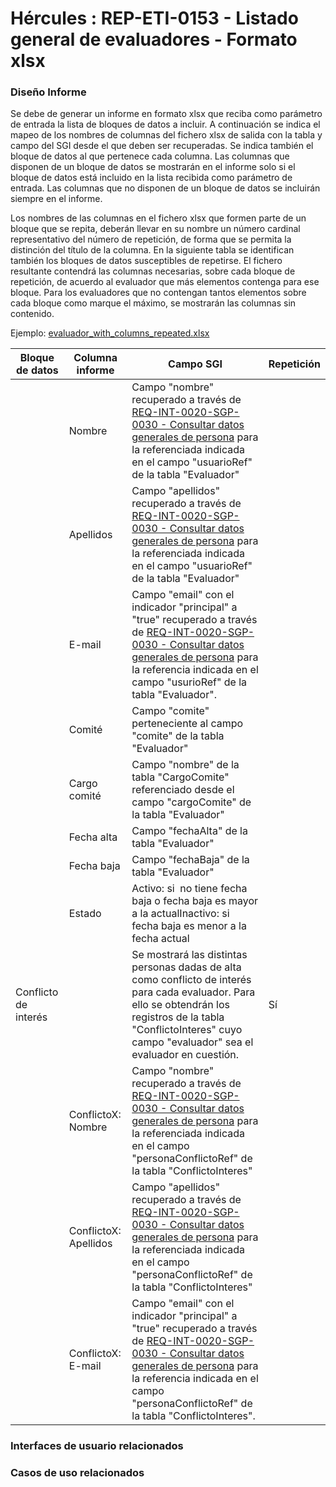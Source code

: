 # Hércules : REP\-ETI\-0153 \- Listado general de evaluadores \- Formato xlsx







### Diseño Informe

Se debe de generar un informe en formato xlsx que reciba como parámetro de entrada la lista de bloques de datos a incluir. A continuación se indica el mapeo de los nombres de columnas del fichero xlsx de salida con la tabla y campo del SGI desde el que deben ser recuperadas. Se indica también el bloque de datos al que pertenece cada columna. Las columnas que disponen de un bloque de datos se mostrarán en el informe solo si el bloque de datos está incluido en la lista recibida como parámetro de entrada. Las columnas que no disponen de un bloque de datos se incluirán siempre en el informe.

Los nombres de las columnas en el fichero xlsx que formen parte de un bloque que se repita, deberán llevar en su nombre un número cardinal representativo del número de repetición, de forma que se permita la distinción del título de la columna. En la siguiente tabla se identifican también los bloques de datos susceptibles de repetirse. El fichero resultante contendrá las columnas necesarias, sobre cada bloque de repetición, de acuerdo al evaluador que más elementos contenga para ese bloque. Para los evaluadores que no contengan tantos elementos sobre cada bloque como marque el máximo, se mostrarán las columnas sin contenido.

Ejemplo: [evaluador\_with\_columns\_repeated.xlsx](/attachments/597852279/597865685.xlsx "attachments/597852279/597865685.xlsx")

  




| Bloque de datos | Columna informe | Campo SGI | Repetición |
| --- | --- | --- | --- |
|  | Nombre | Campo "nombre" recuperado a través de [REQ\-INT\-0020\-SGP\-0030 \- Consultar datos generales de persona](https://confluence.um.es/confluence/display/HERCULES/REQ-INT-0020-SGP-0030+-+Consultar+datos+generales+de+persona "https://confluence.um.es/confluence/display/HERCULES/REQ-INT-0020-SGP-0030+-+Consultar+datos+generales+de+persona") para la referenciada indicada en el campo "usuarioRef" de la tabla "Evaluador" |  |
|  | Apellidos | Campo "apellidos" recuperado a través de [REQ\-INT\-0020\-SGP\-0030 \- Consultar datos generales de persona](https://confluence.um.es/confluence/display/HERCULES/REQ-INT-0020-SGP-0030+-+Consultar+datos+generales+de+persona "https://confluence.um.es/confluence/display/HERCULES/REQ-INT-0020-SGP-0030+-+Consultar+datos+generales+de+persona") para la referenciada indicada en el campo "usuarioRef" de la tabla "Evaluador" |  |
|  | E\-mail | Campo "email" con el indicador "principal" a "true" recuperado a través de [REQ\-INT\-0020\-SGP\-0030 \- Consultar datos generales de persona](https://confluence.um.es/confluence/display/HERCULES/REQ-INT-0020-SGP-0030+-+Consultar+datos+generales+de+persona "https://confluence.um.es/confluence/display/HERCULES/REQ-INT-0020-SGP-0030+-+Consultar+datos+generales+de+persona") para la referencia indicada en el campo "usurioRef" de la tabla "Evaluador". |  |
|  | Comité | Campo "comite" perteneciente al campo "comite" de la tabla "Evaluador" |  |
|  | Cargo comité | Campo "nombre" de la tabla "CargoComite" referenciado desde el campo "cargoComite" de la tabla "Evaluador" |  |
|  | Fecha alta | Campo "fechaAlta" de la tabla "Evaluador" |  |
|  | Fecha baja | Campo "fechaBaja" de la tabla "Evaluador" |  |
|  | Estado | Activo: si  no tiene fecha baja o fecha baja es mayor a la actualInactivo: si fecha baja es menor a la fecha actual |  |
| Conflicto de interés |  | Se mostrará las distintas personas dadas de alta como conflicto de interés para cada evaluador. Para ello se obtendrán los registros de la tabla "ConflictoInteres" cuyo campo "evaluador" sea el evaluador en cuestión. | Sí |
|  | ConflictoX: Nombre | Campo "nombre" recuperado a través de [REQ\-INT\-0020\-SGP\-0030 \- Consultar datos generales de persona](https://confluence.um.es/confluence/display/HERCULES/REQ-INT-0020-SGP-0030+-+Consultar+datos+generales+de+persona "https://confluence.um.es/confluence/display/HERCULES/REQ-INT-0020-SGP-0030+-+Consultar+datos+generales+de+persona") para la referenciada indicada en el campo "personaConflictoRef" de la tabla "ConflictoInteres" |  |
|  | ConflictoX: Apellidos | Campo "apellidos" recuperado a través de [REQ\-INT\-0020\-SGP\-0030 \- Consultar datos generales de persona](https://confluence.um.es/confluence/display/HERCULES/REQ-INT-0020-SGP-0030+-+Consultar+datos+generales+de+persona "https://confluence.um.es/confluence/display/HERCULES/REQ-INT-0020-SGP-0030+-+Consultar+datos+generales+de+persona") para la referenciada indicada en el campo "personaConflictoRef" de la tabla "ConflictoInteres" |  |
|  | ConflictoX: E\-mail | Campo "email" con el indicador "principal" a "true" recuperado a través de [REQ\-INT\-0020\-SGP\-0030 \- Consultar datos generales de persona](https://confluence.um.es/confluence/display/HERCULES/REQ-INT-0020-SGP-0030+-+Consultar+datos+generales+de+persona "https://confluence.um.es/confluence/display/HERCULES/REQ-INT-0020-SGP-0030+-+Consultar+datos+generales+de+persona") para la referencia indicada en el campo "personaConflictoRef" de la tabla "ConflictoInteres". |  |

  
  


  








### Interfaces de usuario relacionados







### Casos de uso relacionados



  














